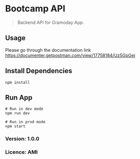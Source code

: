 # Bootcamp API

> Backend API for Gramoday App.

## Usage

Please go through the documentation link https://documenter.getpostman.com/view/17758184/Uz5GpGej

## Install Dependencies

```
npm install
```

## Run App

```
# Run in dev mode
npm run dev

# Run in prod mode
npm start
```

### Version: 1.0.0

### Licence: AMI
